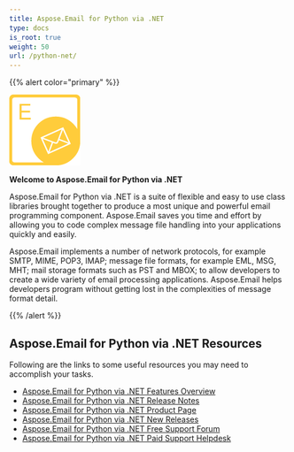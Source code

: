 ```yaml
---
title: Aspose.Email for Python via .NET
type: docs
is_root: true
weight: 50
url: /python-net/
---
```



{{% alert color="primary" %}}

![Aspose.Email for Python via .NET Product Logo](home_1.png)

**Welcome to Aspose.Email for Python via .NET**

Aspose.Email for Python via .NET is a suite of flexible and easy to use class libraries brought together to produce a most unique and powerful email programming component. Aspose.Email saves you time and effort by allowing you to code complex message file handling into your applications quickly and easily.

Aspose.Email implements a number of network protocols, for example SMTP, MIME, POP3, IMAP; message file formats, for example EML, MSG, MHT; mail storage formats such as PST and MBOX; to allow developers to create a wide variety of email processing applications. Aspose.Email helps developers program without getting lost in the complexities of message format detail.

{{% /alert %}}

## **Aspose.Email for Python via .NET Resources**

Following are the links to some useful resources you may need to accomplish your tasks.

- [Aspose.Email for Python via .NET Features Overview](/email/python-net/features-overview/)
- [Aspose.Email for Python via .NET Release Notes](https://releases.aspose.com/email/pythonnet/release-notes/)
- [Aspose.Email for Python via .NET Product Page](https://products.aspose.com/email/python-net/)
- [Aspose.Email for Python via .NET New Releases](https://releases.aspose.com/email/pythonnet/)
- [Aspose.Email for Python via .NET Free Support Forum](https://forum.aspose.com/)
- [Aspose.Email for Python via .NET Paid Support Helpdesk](https://helpdesk.aspose.com/)

